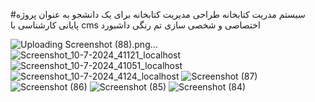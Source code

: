 #سیستم مدریت کتابخانه
طراحی مدیریت کتابخانه برای یک دانشجو به عنوان پروژه پایانی کارشناسی 
با cms اختصاصی و شخصی سازی تم رنگی داشبورد










![Uploading Screenshot (88).png…]()
![Screenshot_10-7-2024_41121_localhost](https://github.com/mahdi-baseri/library/assets/85668645/c801b3fa-d6a8-4749-a6cd-54562675ee69)
![Screenshot_10-7-2024_41051_localhost](https://github.com/mahdi-baseri/library/assets/85668645/feb00eba-79eb-4e42-ad32-e4285ef9b57f)
![Screenshot_10-7-2024_4124_localhost](https://github.com/mahdi-baseri/library/assets/85668645/3c3967c8-1a88-44fe-800d-cc34f31d5b68)
![Screenshot (87)](https://github.com/mahdi-baseri/library/assets/85668645/5e8e9e33-01ae-4e28-99f9-91b4484af6f7)
![Screenshot (86)](https://github.com/mahdi-baseri/library/assets/85668645/f758cadf-a183-4b35-97ba-cac09e4a6f6a)
![Screenshot (85)](https://github.com/mahdi-baseri/library/assets/85668645/732e5f60-9aa2-42ec-8964-7c6459c67da5)
![Screenshot (84)](https://github.com/mahdi-baseri/library/assets/85668645/2de4900b-2223-4389-ba1b-2a12aa6cdfc1)
